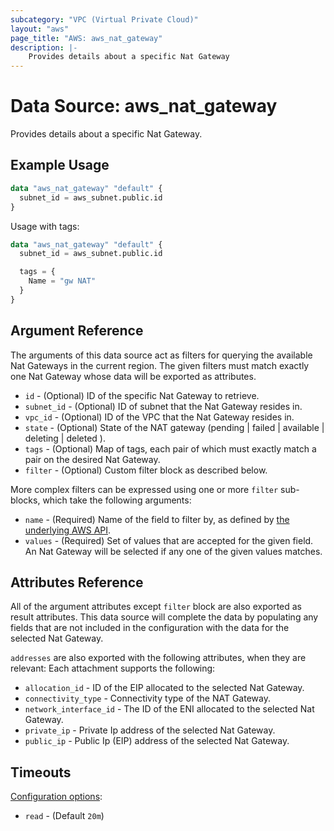 ```yaml
---
subcategory: "VPC (Virtual Private Cloud)"
layout: "aws"
page_title: "AWS: aws_nat_gateway"
description: |-
    Provides details about a specific Nat Gateway
---
```


# Data Source: aws_nat_gateway

Provides details about a specific Nat Gateway.

## Example Usage

```terraform
data "aws_nat_gateway" "default" {
  subnet_id = aws_subnet.public.id
}
```

Usage with tags:

```terraform
data "aws_nat_gateway" "default" {
  subnet_id = aws_subnet.public.id

  tags = {
    Name = "gw NAT"
  }
}
```

## Argument Reference

The arguments of this data source act as filters for querying the available
Nat Gateways in the current region. The given filters must match exactly one
Nat Gateway whose data will be exported as attributes.

* `id` - (Optional) ID of the specific Nat Gateway to retrieve.
* `subnet_id` - (Optional) ID of subnet that the Nat Gateway resides in.
* `vpc_id` - (Optional) ID of the VPC that the Nat Gateway resides in.
* `state` - (Optional) State of the NAT gateway (pending | failed | available | deleting | deleted ).
* `tags` - (Optional) Map of tags, each pair of which must exactly match
  a pair on the desired Nat Gateway.
* `filter` - (Optional) Custom filter block as described below.

More complex filters can be expressed using one or more `filter` sub-blocks,
which take the following arguments:

* `name` - (Required) Name of the field to filter by, as defined by
  [the underlying AWS API](https://docs.aws.amazon.com/AWSEC2/latest/APIReference/API_DescribeNatGateways.html).
* `values` - (Required) Set of values that are accepted for the given field.
  An Nat Gateway will be selected if any one of the given values matches.

## Attributes Reference

All of the argument attributes except `filter` block are also exported as
result attributes. This data source will complete the data by populating
any fields that are not included in the configuration with the data for
the selected Nat Gateway.

`addresses` are also exported with the following attributes, when they are relevant:
Each attachment supports the following:

* `allocation_id` - ID of the EIP allocated to the selected Nat Gateway.
* `connectivity_type` - Connectivity type of the NAT Gateway.
* `network_interface_id` - The ID of the ENI allocated to the selected Nat Gateway.
* `private_ip` - Private Ip address of the selected Nat Gateway.
* `public_ip` - Public Ip (EIP) address of the selected Nat Gateway.

## Timeouts

[Configuration options](https://www.terraform.io/docs/configuration/blocks/resources/syntax.html#operation-timeouts):

- `read` - (Default `20m`)
